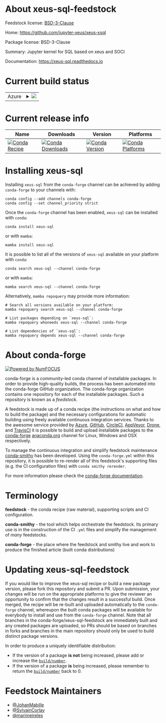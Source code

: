 About xeus-sql-feedstock
========================

Feedstock license: [BSD-3-Clause](https://github.com/conda-forge/xeus-sql-feedstock/blob/main/LICENSE.txt)

Home: https://github.com/jupyter-xeus/xeus-xsql

Package license: BSD-3-Clause

Summary: Jupyter kernel for SQL based on xeus and SOCI

Documentation: https://xeus-sql.readthedocs.io

Current build status
====================


<table>
    
  <tr>
    <td>Azure</td>
    <td>
      <details>
        <summary>
          <a href="https://dev.azure.com/conda-forge/feedstock-builds/_build/latest?definitionId=11643&branchName=main">
            <img src="https://dev.azure.com/conda-forge/feedstock-builds/_apis/build/status/xeus-sql-feedstock?branchName=main">
          </a>
        </summary>
        <table>
          <thead><tr><th>Variant</th><th>Status</th></tr></thead>
          <tbody><tr>
              <td>linux_64</td>
              <td>
                <a href="https://dev.azure.com/conda-forge/feedstock-builds/_build/latest?definitionId=11643&branchName=main">
                  <img src="https://dev.azure.com/conda-forge/feedstock-builds/_apis/build/status/xeus-sql-feedstock?branchName=main&jobName=linux&configuration=linux%20linux_64_" alt="variant">
                </a>
              </td>
            </tr><tr>
              <td>linux_aarch64</td>
              <td>
                <a href="https://dev.azure.com/conda-forge/feedstock-builds/_build/latest?definitionId=11643&branchName=main">
                  <img src="https://dev.azure.com/conda-forge/feedstock-builds/_apis/build/status/xeus-sql-feedstock?branchName=main&jobName=linux&configuration=linux%20linux_aarch64_" alt="variant">
                </a>
              </td>
            </tr><tr>
              <td>linux_ppc64le</td>
              <td>
                <a href="https://dev.azure.com/conda-forge/feedstock-builds/_build/latest?definitionId=11643&branchName=main">
                  <img src="https://dev.azure.com/conda-forge/feedstock-builds/_apis/build/status/xeus-sql-feedstock?branchName=main&jobName=linux&configuration=linux%20linux_ppc64le_" alt="variant">
                </a>
              </td>
            </tr><tr>
              <td>osx_64</td>
              <td>
                <a href="https://dev.azure.com/conda-forge/feedstock-builds/_build/latest?definitionId=11643&branchName=main">
                  <img src="https://dev.azure.com/conda-forge/feedstock-builds/_apis/build/status/xeus-sql-feedstock?branchName=main&jobName=osx&configuration=osx%20osx_64_" alt="variant">
                </a>
              </td>
            </tr><tr>
              <td>osx_arm64</td>
              <td>
                <a href="https://dev.azure.com/conda-forge/feedstock-builds/_build/latest?definitionId=11643&branchName=main">
                  <img src="https://dev.azure.com/conda-forge/feedstock-builds/_apis/build/status/xeus-sql-feedstock?branchName=main&jobName=osx&configuration=osx%20osx_arm64_" alt="variant">
                </a>
              </td>
            </tr><tr>
              <td>win_64</td>
              <td>
                <a href="https://dev.azure.com/conda-forge/feedstock-builds/_build/latest?definitionId=11643&branchName=main">
                  <img src="https://dev.azure.com/conda-forge/feedstock-builds/_apis/build/status/xeus-sql-feedstock?branchName=main&jobName=win&configuration=win%20win_64_" alt="variant">
                </a>
              </td>
            </tr>
          </tbody>
        </table>
      </details>
    </td>
  </tr>
</table>

Current release info
====================

| Name | Downloads | Version | Platforms |
| --- | --- | --- | --- |
| [![Conda Recipe](https://img.shields.io/badge/recipe-xeus--sql-green.svg)](https://anaconda.org/conda-forge/xeus-sql) | [![Conda Downloads](https://img.shields.io/conda/dn/conda-forge/xeus-sql.svg)](https://anaconda.org/conda-forge/xeus-sql) | [![Conda Version](https://img.shields.io/conda/vn/conda-forge/xeus-sql.svg)](https://anaconda.org/conda-forge/xeus-sql) | [![Conda Platforms](https://img.shields.io/conda/pn/conda-forge/xeus-sql.svg)](https://anaconda.org/conda-forge/xeus-sql) |

Installing xeus-sql
===================

Installing `xeus-sql` from the `conda-forge` channel can be achieved by adding `conda-forge` to your channels with:

```
conda config --add channels conda-forge
conda config --set channel_priority strict
```

Once the `conda-forge` channel has been enabled, `xeus-sql` can be installed with `conda`:

```
conda install xeus-sql
```

or with `mamba`:

```
mamba install xeus-sql
```

It is possible to list all of the versions of `xeus-sql` available on your platform with `conda`:

```
conda search xeus-sql --channel conda-forge
```

or with `mamba`:

```
mamba search xeus-sql --channel conda-forge
```

Alternatively, `mamba repoquery` may provide more information:

```
# Search all versions available on your platform:
mamba repoquery search xeus-sql --channel conda-forge

# List packages depending on `xeus-sql`:
mamba repoquery whoneeds xeus-sql --channel conda-forge

# List dependencies of `xeus-sql`:
mamba repoquery depends xeus-sql --channel conda-forge
```


About conda-forge
=================

[![Powered by
NumFOCUS](https://img.shields.io/badge/powered%20by-NumFOCUS-orange.svg?style=flat&colorA=E1523D&colorB=007D8A)](https://numfocus.org)

conda-forge is a community-led conda channel of installable packages.
In order to provide high-quality builds, the process has been automated into the
conda-forge GitHub organization. The conda-forge organization contains one repository
for each of the installable packages. Such a repository is known as a *feedstock*.

A feedstock is made up of a conda recipe (the instructions on what and how to build
the package) and the necessary configurations for automatic building using freely
available continuous integration services. Thanks to the awesome service provided by
[Azure](https://azure.microsoft.com/en-us/services/devops/), [GitHub](https://github.com/),
[CircleCI](https://circleci.com/), [AppVeyor](https://www.appveyor.com/),
[Drone](https://cloud.drone.io/welcome), and [TravisCI](https://travis-ci.com/)
it is possible to build and upload installable packages to the
[conda-forge](https://anaconda.org/conda-forge) [anaconda.org](https://anaconda.org/)
channel for Linux, Windows and OSX respectively.

To manage the continuous integration and simplify feedstock maintenance
[conda-smithy](https://github.com/conda-forge/conda-smithy) has been developed.
Using the ``conda-forge.yml`` within this repository, it is possible to re-render all of
this feedstock's supporting files (e.g. the CI configuration files) with ``conda smithy rerender``.

For more information please check the [conda-forge documentation](https://conda-forge.org/docs/).

Terminology
===========

**feedstock** - the conda recipe (raw material), supporting scripts and CI configuration.

**conda-smithy** - the tool which helps orchestrate the feedstock.
                   Its primary use is in the construction of the CI ``.yml`` files
                   and simplify the management of *many* feedstocks.

**conda-forge** - the place where the feedstock and smithy live and work to
                  produce the finished article (built conda distributions)


Updating xeus-sql-feedstock
===========================

If you would like to improve the xeus-sql recipe or build a new
package version, please fork this repository and submit a PR. Upon submission,
your changes will be run on the appropriate platforms to give the reviewer an
opportunity to confirm that the changes result in a successful build. Once
merged, the recipe will be re-built and uploaded automatically to the
`conda-forge` channel, whereupon the built conda packages will be available for
everybody to install and use from the `conda-forge` channel.
Note that all branches in the conda-forge/xeus-sql-feedstock are
immediately built and any created packages are uploaded, so PRs should be based
on branches in forks and branches in the main repository should only be used to
build distinct package versions.

In order to produce a uniquely identifiable distribution:
 * If the version of a package **is not** being increased, please add or increase
   the [``build/number``](https://docs.conda.io/projects/conda-build/en/latest/resources/define-metadata.html#build-number-and-string).
 * If the version of a package **is** being increased, please remember to return
   the [``build/number``](https://docs.conda.io/projects/conda-build/en/latest/resources/define-metadata.html#build-number-and-string)
   back to 0.

Feedstock Maintainers
=====================

* [@JohanMabille](https://github.com/JohanMabille/)
* [@SylvainCorlay](https://github.com/SylvainCorlay/)
* [@marimeireles](https://github.com/marimeireles/)

